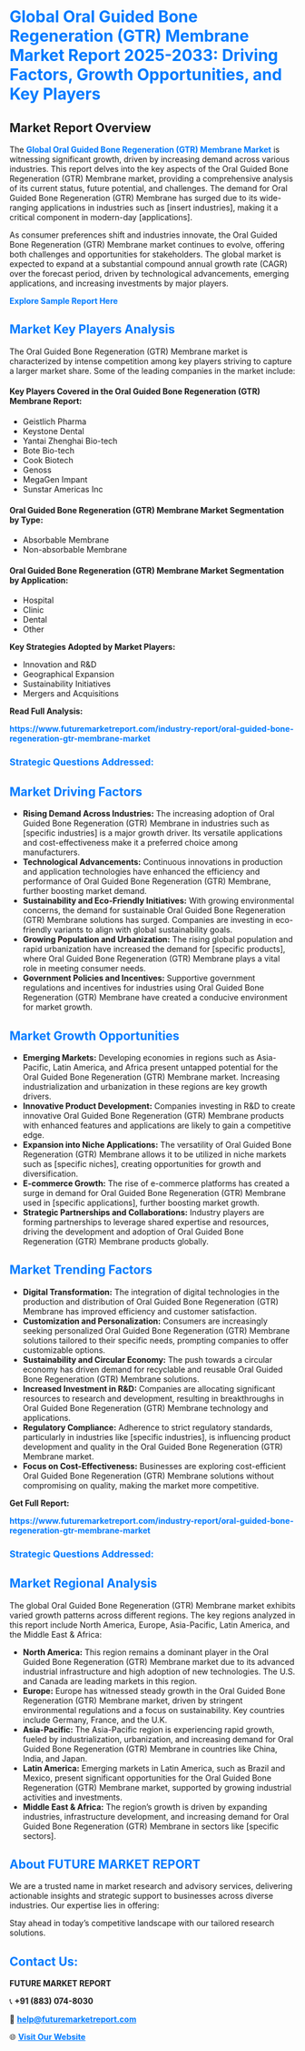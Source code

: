 <h1 style="color: #007BFF;">Global Oral Guided Bone Regeneration (GTR) Membrane Market Report 2025-2033: Driving Factors, Growth Opportunities, and Key Players</h1>

<section id="overview">
<h2>Market Report Overview</h2>
<p>The <a href="https://www.futuremarketreport.com/industry-report/oral-guided-bone-regeneration-gtr-membrane-market" style="color: #007BFF; text-decoration: none;"><strong>Global Oral Guided Bone Regeneration (GTR) Membrane Market</strong></a> is witnessing significant growth, driven by increasing demand across various industries. This report delves into the key aspects of the Oral Guided Bone Regeneration (GTR) Membrane market, providing a comprehensive analysis of its current status, future potential, and challenges. The demand for Oral Guided Bone Regeneration (GTR) Membrane has surged due to its wide-ranging applications in industries such as [insert industries], making it a critical component in modern-day [applications].</p>
<p>As consumer preferences shift and industries innovate, the Oral Guided Bone Regeneration (GTR) Membrane market continues to evolve, offering both challenges and opportunities for stakeholders. The global market is expected to expand at a substantial compound annual growth rate (CAGR) over the forecast period, driven by technological advancements, emerging applications, and increasing investments by major players.</p>
</section>

<section id="overview">
<p><a href="https://www.futuremarketreport.com/request-sample/reportId=26145" style="color: #007BFF; text-decoration: none;"><strong>Explore Sample Report Here</strong></a></p>
</section>

<section id="key-players">
<h2 style="color: #007BFF;">Market Key Players Analysis</h2>
<p>The Oral Guided Bone Regeneration (GTR) Membrane market is characterized by intense competition among key players striving to capture a larger market share. Some of the leading companies in the market include:</p>
<h4>Key Players Covered in the Oral Guided Bone Regeneration (GTR) Membrane Report:</h4>
<ul><li>Geistlich Pharma</li><li>Keystone Dental</li><li>Yantai Zhenghai Bio-tech</li><li>Bote Bio-tech</li><li>Cook Biotech</li><li>Genoss</li><li>MegaGen Impant</li><li>Sunstar Americas Inc</li></ul>
<h4>Oral Guided Bone Regeneration (GTR) Membrane Market Segmentation by Type:</h4>
<ul><li>Absorbable Membrane</li><li>Non-absorbable Membrane</li></ul>

<h4>Oral Guided Bone Regeneration (GTR) Membrane Market Segmentation by Application:</h4>
<ul><li>Hospital</li><li>Clinic</li><li>Dental</li><li>Other</li></ul>
<p><strong>Key Strategies Adopted by Market Players:</strong></p>
<ul>
<li>Innovation and R&D</li>
<li>Geographical Expansion</li>
<li>Sustainability Initiatives</li>
<li>Mergers and Acquisitions</li>
</ul>
</section>

<section>
<p><strong>Read Full Analysis: </strong></p><a href="https://www.futuremarketreport.com/industry-report/oral-guided-bone-regeneration-gtr-membrane-market" style="color: #007BFF; text-decoration: none;"><strong>https://www.futuremarketreport.com/industry-report/oral-guided-bone-regeneration-gtr-membrane-market</strong></a>
<h3 style="color: #007BFF;">Strategic Questions Addressed:</h3>
</section>

<section id="driving-factors">
<h2 style="color: #007BFF;">Market Driving Factors</h2>
<ul>
<li><strong>Rising Demand Across Industries:</strong> The increasing adoption of Oral Guided Bone Regeneration (GTR) Membrane in industries such as [specific industries] is a major growth driver. Its versatile applications and cost-effectiveness make it a preferred choice among manufacturers.</li>
<li><strong>Technological Advancements:</strong> Continuous innovations in production and application technologies have enhanced the efficiency and performance of Oral Guided Bone Regeneration (GTR) Membrane, further boosting market demand.</li>
<li><strong>Sustainability and Eco-Friendly Initiatives:</strong> With growing environmental concerns, the demand for sustainable Oral Guided Bone Regeneration (GTR) Membrane solutions has surged. Companies are investing in eco-friendly variants to align with global sustainability goals.</li>
<li><strong>Growing Population and Urbanization:</strong> The rising global population and rapid urbanization have increased the demand for [specific products], where Oral Guided Bone Regeneration (GTR) Membrane plays a vital role in meeting consumer needs.</li>
<li><strong>Government Policies and Incentives:</strong> Supportive government regulations and incentives for industries using Oral Guided Bone Regeneration (GTR) Membrane have created a conducive environment for market growth.</li>
</ul>
</section>

<section id="growth-opportunities">
<h2 style="color: #007BFF;">Market Growth Opportunities</h2>
<ul>
<li><strong>Emerging Markets:</strong> Developing economies in regions such as Asia-Pacific, Latin America, and Africa present untapped potential for the Oral Guided Bone Regeneration (GTR) Membrane market. Increasing industrialization and urbanization in these regions are key growth drivers.</li>
<li><strong>Innovative Product Development:</strong> Companies investing in R&D to create innovative Oral Guided Bone Regeneration (GTR) Membrane products with enhanced features and applications are likely to gain a competitive edge.</li>
<li><strong>Expansion into Niche Applications:</strong> The versatility of Oral Guided Bone Regeneration (GTR) Membrane allows it to be utilized in niche markets such as [specific niches], creating opportunities for growth and diversification.</li>
<li><strong>E-commerce Growth:</strong> The rise of e-commerce platforms has created a surge in demand for Oral Guided Bone Regeneration (GTR) Membrane used in [specific applications], further boosting market growth.</li>
<li><strong>Strategic Partnerships and Collaborations:</strong> Industry players are forming partnerships to leverage shared expertise and resources, driving the development and adoption of Oral Guided Bone Regeneration (GTR) Membrane products globally.</li>
</ul>
</section>

<section id="trending-factors">
<h2 style="color: #007BFF;">Market Trending Factors</h2>
<ul>
<li><strong>Digital Transformation:</strong> The integration of digital technologies in the production and distribution of Oral Guided Bone Regeneration (GTR) Membrane has improved efficiency and customer satisfaction.</li>
<li><strong>Customization and Personalization:</strong> Consumers are increasingly seeking personalized Oral Guided Bone Regeneration (GTR) Membrane solutions tailored to their specific needs, prompting companies to offer customizable options.</li>
<li><strong>Sustainability and Circular Economy:</strong> The push towards a circular economy has driven demand for recyclable and reusable Oral Guided Bone Regeneration (GTR) Membrane solutions.</li>
<li><strong>Increased Investment in R&D:</strong> Companies are allocating significant resources to research and development, resulting in breakthroughs in Oral Guided Bone Regeneration (GTR) Membrane technology and applications.</li>
<li><strong>Regulatory Compliance:</strong> Adherence to strict regulatory standards, particularly in industries like [specific industries], is influencing product development and quality in the Oral Guided Bone Regeneration (GTR) Membrane market.</li>
<li><strong>Focus on Cost-Effectiveness:</strong> Businesses are exploring cost-efficient Oral Guided Bone Regeneration (GTR) Membrane solutions without compromising on quality, making the market more competitive.</li>
</ul>
</section>

<section>
<p><strong>Get Full Report: </strong></p><a href="https://www.futuremarketreport.com/industry-report/oral-guided-bone-regeneration-gtr-membrane-market" style="color: #007BFF; text-decoration: none;"><strong>https://www.futuremarketreport.com/industry-report/oral-guided-bone-regeneration-gtr-membrane-market</strong></a>
<h3 style="color: #007BFF;">Strategic Questions Addressed:</h3>
</section>


<section id="regional-analysis">
<h2 style="color: #007BFF;">Market Regional Analysis</h2>
<p>The global Oral Guided Bone Regeneration (GTR) Membrane market exhibits varied growth patterns across different regions. The key regions analyzed in this report include North America, Europe, Asia-Pacific, Latin America, and the Middle East & Africa:</p>
<ul>
<li><strong>North America:</strong> This region remains a dominant player in the Oral Guided Bone Regeneration (GTR) Membrane market due to its advanced industrial infrastructure and high adoption of new technologies. The U.S. and Canada are leading markets in this region.</li>
<li><strong>Europe:</strong> Europe has witnessed steady growth in the Oral Guided Bone Regeneration (GTR) Membrane market, driven by stringent environmental regulations and a focus on sustainability. Key countries include Germany, France, and the U.K.</li>
<li><strong>Asia-Pacific:</strong> The Asia-Pacific region is experiencing rapid growth, fueled by industrialization, urbanization, and increasing demand for Oral Guided Bone Regeneration (GTR) Membrane in countries like China, India, and Japan.</li>
<li><strong>Latin America:</strong> Emerging markets in Latin America, such as Brazil and Mexico, present significant opportunities for the Oral Guided Bone Regeneration (GTR) Membrane market, supported by growing industrial activities and investments.</li>
<li><strong>Middle East & Africa:</strong> The region’s growth is driven by expanding industries, infrastructure development, and increasing demand for Oral Guided Bone Regeneration (GTR) Membrane in sectors like [specific sectors].</li>
</ul>
</section>

<footer>
<h2 style="color: #007BFF;">About FUTURE MARKET REPORT</h2>
<p>We are a trusted name in market research and advisory services, delivering actionable insights and strategic support to businesses across diverse industries. Our expertise lies in offering:</p>

<p>Stay ahead in today’s competitive landscape with our tailored research solutions.</p>

<h2 style="color: #007BFF;">Contact Us:</h2>
<p><strong>FUTURE MARKET REPORT</strong></p>
<p>📞 <strong>+91 (883) 074-8030</strong></p>
<p>📧 <strong><a href="mailto:help@futuremarketreport.com" style="color: #007BFF;">help@futuremarketreport.com</a></strong></p>
<p>🌐 <strong><a href="https://www.futuremarketreport.com/" style="color: #007BFF;">Visit Our Website</a></strong></p>
</footer>